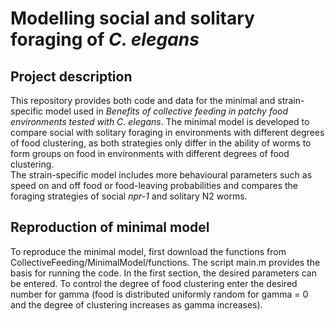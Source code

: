 # Modelling social and solitary foraging of *C. elegans*

## Project description
This repository provides both code and data for the minimal and strain-specific model used in *Benefits of collective feeding in patchy food environments tested with C. elegans*. 
The minimal model is developed to compare social with solitary foraging in environments with different degrees of food clustering, as both strategies only differ in the ability of worms to form groups on food in environments with different degrees of food clustering.  
The strain-specific model includes more behavioural parameters such as speed on and off food or food-leaving probabilities and compares the foraging strategies of social *npr-1* and solitary N2 worms.  

## Reproduction of minimal model
To reproduce the minimal model, first download the functions from CollectiveFeeding/MinimalModel/functions. The script main.m provides the basis for running the code. In the first section, the desired parameters can be entered. To control the degree of food clustering enter the desired number for gamma (food is distributed uniformly random for gamma = 0 and the degree of clustering increases as gamma increases). 




